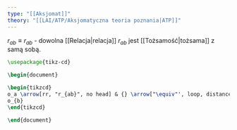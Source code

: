```yaml
---
type: "[[Aksjomat]]"
theory: "[[LAI/ATP/Aksjomatyczna teoria poznania|ATP]]"
---
```

$r_{ab} \equiv r_{ab}$ - dowolna [[Relacja|relacja]] $r_{ab}$ jest [[Tożsamość|tożsama]] z samą sobą. 

```tikz
\usepackage{tikz-cd}

\begin{document}

\begin{tikzcd}
o_a \arrow[rr, "r_{ab}", no head] & {} \arrow["\equiv"', loop, distance=2em, in=305, out=235] & 
o_{b}
\end{tikzcd}

\end{document}
```
